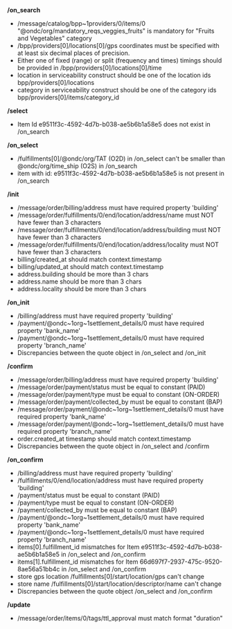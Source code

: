 **/on_search**
- /message/catalog/bpp~1providers/0/items/0 "@ondc/org/mandatory_reqs_veggies_fruits" is mandatory for "Fruits and Vegetables" category
- /bpp/providers[0]/locations[0]/gps coordinates must be specified with at least six decimal places of precision.
- Either one of fixed (range) or split (frequency and times) timings should be provided in /bpp/providers[0]/locations[0]/time
- location in serviceability construct should be one of the location ids bpp/providers[0]/locations
- category in serviceability construct should be one of the category ids bpp/providers[0]/items/category_id

**/select**
- Item Id e9511f3c-4592-4d7b-b038-ae5b6b1a58e5 does not exist in /on_search

**/on_select**
- /fulfillments[0]/@ondc/org/TAT (O2D) in /on_select can't be smaller than @ondc/org/time_ship (O2S) in /on_search
- item with id: e9511f3c-4592-4d7b-b038-ae5b6b1a58e5 is not present in /on_search

**/init**
- /message/order/billing/address must have required property 'building'
- /message/order/fulfillments/0/end/location/address/name must NOT have fewer than 3 characters
- /message/order/fulfillments/0/end/location/address/building must NOT have fewer than 3 characters
- /message/order/fulfillments/0/end/location/address/locality must NOT have fewer than 3 characters
- billing/created_at should match context.timestamp
- billing/updated_at should match context.timestamp
- address.building should be more than 3 chars
- address.name should be more than 3 chars
- address.locality should be more than 3 chars

**/on_init**
- /billing/address must have required property 'building'
- /payment/@ondc~1org~1settlement_details/0 must have required property 'bank_name'
- /payment/@ondc~1org~1settlement_details/0 must have required property 'branch_name'
- Discrepancies between the quote object in /on_select and /on_init

**/confirm**
- /message/order/billing/address must have required property 'building'
- /message/order/payment/status must be equal to constant (PAID)
- /message/order/payment/type must be equal to constant (ON-ORDER)
- /message/order/payment/collected_by must be equal to constant (BAP)
- /message/order/payment/@ondc~1org~1settlement_details/0 must have required property 'bank_name'
- /message/order/payment/@ondc~1org~1settlement_details/0 must have required property 'branch_name'
- order.created_at timestamp should match context.timestamp
- Discrepancies between the quote object in /on_select and /confirm

**/on_confirm**
- /billing/address must have required property 'building'
- /fulfillments/0/end/location/address must have required property 'building'
- /payment/status must be equal to constant (PAID)
- /payment/type must be equal to constant (ON-ORDER)
- /payment/collected_by must be equal to constant (BAP)
- /payment/@ondc~1org~1settlement_details/0 must have required property 'bank_name'
- /payment/@ondc~1org~1settlement_details/0 must have required property 'branch_name'
- items[0].fulfillment_id mismatches for Item e9511f3c-4592-4d7b-b038-ae5b6b1a58e5 in /on_select and /on_confirm
- items[1].fulfillment_id mismatches for Item 66d697f7-2937-475c-9520-8ae56a51bb4c in /on_select and /on_confirm
- store gps location /fulfillments[0]/start/location/gps can't change
- store name  /fulfillments[0]/start/location/descriptor/name can't change
- Discrepancies between the quote object /on_select and /on_confirm

**/update**
- /message/order/items/0/tags/ttl_approval must match format "duration"

